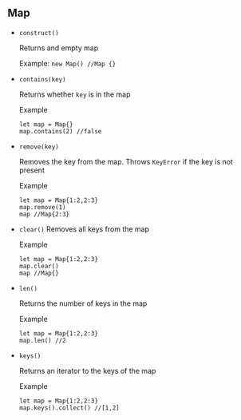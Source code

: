 ## Map
* ```construct()```

    Returns and empty map

    Example: ```new Map() //Map {}```

* ```contains(key)```

    Returns whether ```key``` is in the map

    Example 
    ```
    let map = Map{}
    map.contains(2) //false
    ```

* ```remove(key)```

    Removes the key from the map. Throws ```KeyError``` if the key is not present

    Example
    ```
    let map = Map{1:2,2:3}
    map.remove(1)
    map //Map{2:3}
    ```

* ```clear()```
    Removes all keys from the map

    Example
    ```
    let map = Map{1:2,2:3}
    map.clear()
    map //Map{}
    ```

* ```len()```

    Returns the number of keys in the map

    Example
    ```
    let map = Map{1:2,2:3}
    map.len() //2
    ```

* ```keys()```

    Returns an iterator to the keys of the map

    Example
    ```
    let map = Map{1:2,2:3}
    map.keys().collect() //[1,2]
    ```
